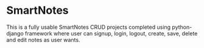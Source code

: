 # SmartNotes
This is a fully usable SmartNotes CRUD projects completed using python-django framework where user can signup, login, logout, create, save, delete and edit notes as user wants.
